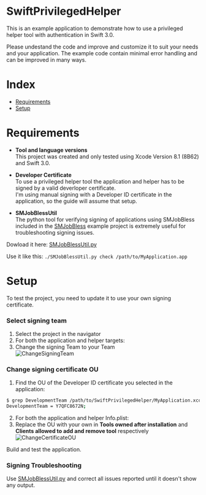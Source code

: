 # SwiftPrivilegedHelper

This is an example application to demonstrate how to use a privileged helper tool with authentication in Swift 3.0.

Please undestand the code and improve and customize it to suit your needs and your application. The example code contain minimal error handling and can be improved in many ways.

# Index

* [Requirements](https://github.com/erikberglund/SwiftPrivilegedHelper#requirements)
* [Setup](https://github.com/erikberglund/SwiftPrivilegedHelper#setup)

# Requirements

* **Tool and language versions**  
 This project was created and only tested using Xcode Version 8.1 (8B62) and Swift 3.0.

* **Developer Certificate**  
 To use a privileged helper tool the application and helper has to be signed by a valid deverloper certificate.  
 I'm using manual signing with a Developer ID certificate in the application, so the guide will assume that setup.

* **SMJobBlessUtil**  
 The python tool for verifying signing of applications using SMJobBless included in the [SMJobBless](https://developer.apple.com/library/content/samplecode/SMJobBless/Introduction/Intro.html#//apple_ref/doc/uid/DTS40010071-Intro-DontLinkElementID_2) example project is extremely useful for troubleshooting signing issues.  
 
 Dowload it here: [SMJobBlessUtil.py](https://developer.apple.com/library/content/samplecode/SMJobBless/Listings/SMJobBlessUtil_py.html)
 
 Use it like this: `./SMJobBlessUtil.py check /path/to/MyApplication.app`

# Setup

To test the project, you need to update it to use your own signing certificate.

### Select signing team
1. Select the project in the navigator
2. For both the application and helper targets:
3. Change the signing Team to your Team  
 ![ChangeSigningTeam](https://github.com/erikberglund/SwiftPrivilegedHelper/blob/master/Screenshots/ChangeSigningTeam.png)
 
### Change signing certificate OU
1. Find the OU of the Developer ID certificate you selected in the application:
 
 ```bash
 $ grep DevelopmentTeam /path/to/SwiftPrivilegedHelper/MyApplication.xcodeproj/project.pbxproj
 DevelopmentTeam = Y7QFC8672N;
 ```
2. For both the application and helper Info.plist:
3. Replace the OU with your own in **Tools owned after installation** and **Clients allowed to add and remove tool** respectively  
 ![ChangeCertificateOU](https://github.com/erikberglund/SwiftPrivilegedHelper/blob/master/Screenshots/ChangeCertificateOU.png)

Build and test the application.

### Signing Troubleshooting

Use [SMJobBlessUtil.py](https://developer.apple.com/library/content/samplecode/SMJobBless/Listings/SMJobBlessUtil_py.html) and correct all issues reported until it doesn't show any output.
